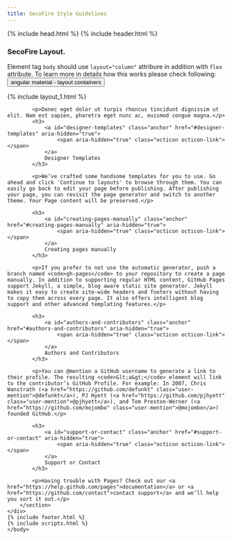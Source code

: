 ```yaml
---
title: SecoFire Style Guidelines
---
```

<html>
  {% include head.html %}
  <body>
	{% include header.html %}
	<div id="main_content_wrap" class="outer">
		<section id="main_content" class="inner">
			<h3>
				<a id="welcome-to-github-pages" class="anchor" href="#welcome-to-github-pages" aria-hidden="true">
					<span aria-hidden="true" class="octicon octicon-link"></span>
				</a>
				SecoFire Layout.
			</h3>
			<p>Element tag <code>body</code> should use <code>layout="column"</code> attribure in addition with <code>flex</code> attribute. To learn more in details how this works please check following: <button type="button" class="btn btn-default" onclick="window.location.href='https://material.angularjs.org/latest/layout/container'">angular material - layout containers</button></p>
			{% include layout_1.html %}

			<p>Donec eget dolor ut turpis rhoncus tincidunt dignissim ut elit. Nam est sapien, pharetra eget nunc ac, euismod congue magna.</p>
			<h3>
				<a id="designer-templates" class="anchor" href="#designer-templates" aria-hidden="true">
					<span aria-hidden="true" class="octicon octicon-link"></span>
				</a>
				Designer Templates
			</h3>

			<p>We’ve crafted some handsome templates for you to use. Go ahead and click 'Continue to layouts' to browse through them. You can easily go back to edit your page before publishing. After publishing your page, you can revisit the page generator and switch to another theme. Your Page content will be preserved.</p>

			<h3>
				<a id="creating-pages-manually" class="anchor" href="#creating-pages-manually" aria-hidden="true">
					<span aria-hidden="true" class="octicon octicon-link"></span>
				</a>
				Creating pages manually
			</h3>

			<p>If you prefer to not use the automatic generator, push a branch named <code>gh-pages</code> to your repository to create a page manually. In addition to supporting regular HTML content, GitHub Pages support Jekyll, a simple, blog aware static site generator. Jekyll makes it easy to create site-wide headers and footers without having to copy them across every page. It also offers intelligent blog support and other advanced templating features.</p>

			<h3>
				<a id="authors-and-contributors" class="anchor" href="#authors-and-contributors" aria-hidden="true">
					<span aria-hidden="true" class="octicon octicon-link"></span>
				</a>
				Authors and Contributors
			</h3>

			<p>You can @mention a GitHub username to generate a link to their profile. The resulting <code>&lt;a&gt;</code> element will link to the contributor’s GitHub Profile. For example: In 2007, Chris Wanstrath (<a href="https://github.com/defunkt" class="user-mention">@defunkt</a>), PJ Hyett (<a href="https://github.com/pjhyett" class="user-mention">@pjhyett</a>), and Tom Preston-Werner (<a href="https://github.com/mojombo" class="user-mention">@mojombo</a>) founded GitHub.</p>

			<h3>
				<a id="support-or-contact" class="anchor" href="#support-or-contact" aria-hidden="true">
					<span aria-hidden="true" class="octicon octicon-link"></span>
				</a>
				Support or Contact
			</h3>

			<p>Having trouble with Pages? Check out our <a href="https://help.github.com/pages">documentation</a> or <a href="https://github.com/contact">contact support</a> and we’ll help you sort it out.</p>
		</section>
	</div>
	{% include footer.html %}
	{% include scripts.html %}
	</body>
</html>
